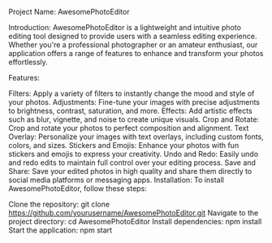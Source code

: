 
Project Name: AwesomePhotoEditor

Introduction:
AwesomePhotoEditor is a lightweight and intuitive photo editing tool designed to provide users with a seamless editing experience. Whether you're a professional photographer or an amateur enthusiast, our application offers a range of features to enhance and transform your photos effortlessly.

Features:

Filters: Apply a variety of filters to instantly change the mood and style of your photos.
Adjustments: Fine-tune your images with precise adjustments to brightness, contrast, saturation, and more.
Effects: Add artistic effects such as blur, vignette, and noise to create unique visuals.
Crop and Rotate: Crop and rotate your photos to perfect composition and alignment.
Text Overlay: Personalize your images with text overlays, including custom fonts, colors, and sizes.
Stickers and Emojis: Enhance your photos with fun stickers and emojis to express your creativity.
Undo and Redo: Easily undo and redo edits to maintain full control over your editing process.
Save and Share: Save your edited photos in high quality and share them directly to social media platforms or messaging apps.
Installation:
To install AwesomePhotoEditor, follow these steps:

Clone the repository: git clone https://github.com/yourusername/AwesomePhotoEditor.git
Navigate to the project directory: cd AwesomePhotoEditor
Install dependencies: npm install
Start the application: npm start